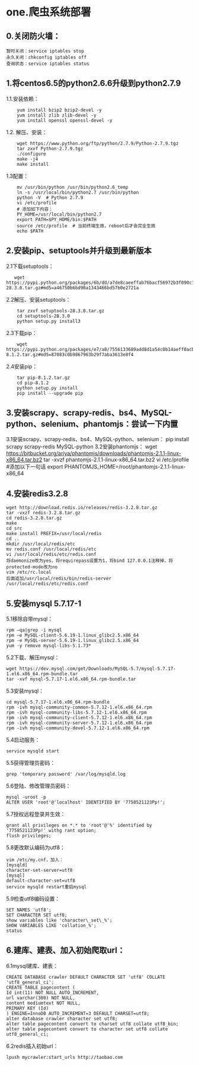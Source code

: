 # one.爬虫系统部署
## 0.关闭防火墙：
	
	暂时关闭：service iptables stop 
	永久关闭：chkconfig iptables off
	查询状态：service iptables status
## 1.将centos6.5的python2.6.6升级到python2.7.9
1.1.安装依赖：

		yum install bzip2 bzip2-devel -y
		yum install zlib zlib-devel -y
		yum install openssl openssl-devel -y

1.2. 解压、安装：

		wget https://www.python.org/ftp/python/2.7.9/Python-2.7.9.tgz
		tar zxvf Python-2.7.9.tgz
		./configure
		make -j4
		make install

1.3配置：
		
        mv /usr/bin/python /usr/bin/python2.6_temp
		ln -s /usr/local/bin/python2.7 /usr/bin/python
		python -V  # Python 2.7.9
		vi /etc/profile
		# 添加如下内容：
		PY_HOME=/usr/local/bin/python2.7
		export PATH=$PY_HOME/bin:$PATH
		source /etc/profile  # 当前终端生效，reboot后才会完全生效
		echo $PATH
## 2.安装pip、setuptools并升级到最新版本
2.1下载setuptools：

       wget https://pypi.python.org/packages/6b/dd/a7de8caeeffab76bacf56972b3f090c12e0ae6932245abbce706690a6436/setuptools-28.3.0.tar.gz#md5=a46750b6bd90a1343466bd57b0e2721a

2.2解压、安装setuptools：

		tar zxvf setuptools-28.3.0.tar.gz 
		cd setuptools-28.3.0
		python setup.py install3
		
2.3下载pip：

		wget https://pypi.python.org/packages/e7/a8/7556133689add8d1a54c0b14aeff0acb03c64707ce100ecd53934da1aa13/pip-8.1.2.tar.gz#md5=87083c0b9867963b29f7aba3613e8f4
	
2.4安装pip：

		tar pip-8.1.2.tar.gz 
		cd pip-8.1.2 
		python setup.py install
		pip install --upgrade pip
## 3.安装scrapy、scrapy-redis、bs4、MySQL-python、selenium、phantomjs：尝试一下内置
3.1安装scrapy、scrapy-redis、bs4、MySQL-python、selenium：
	pip install scrapy scrapy-redis MySQL-python
3.2安装phantomjs：
	wget https://bitbucket.org/ariya/phantomjs/downloads/phantomjs-2.1.1-linux-x86_64.tar.bz2
	tar -xvzf phantomjs-2.1.1-linux-x86_64.tar.bz2
	vi /etc/profile
	#添加以下一句话
	export PHANTOMJS_HOME=/root/phantomjs-2.1.1-linux-x86_64
	
## 4.安装redis3.2.8
	wget http://download.redis.io/releases/redis-3.2.8.tar.gz
	tar -vxzf redis-3.2.8.tar.gz
	cd redis-3.2.8.tar.gz
	make
	cd src
	make install PREFIX=/usr/local/redis
	cd ..
	mkdir /usr/local/redis/etc
	mv redis.conf /usr/local/redis/etc
	vi /usr/local/redis/etc/redis.conf
	将daemonize改为yes，将requirepass设置为1，将bind 127.0.0.1注释掉，将protected-mode改为no
	vim /etc/rc.local
	后面追加/usr/local/redis/bin/redis-server /usr/local/redis/etc/redis.conf
## 5.安装mysql 5.7.17-1
5.1移除自带mysql：

	rpm –qa|grep -i mysql
	rpm –e MySQL-client-5.6.19-1.linux_glibc2.5.x86_64
	rpm -e MySQL-server-5.6.19-1.linux_glibc2.5.x86_64
	yum -y remove mysql-libs-5.1.73* 

5.2下载、解压mysql：

	wget https://dev.mysql.com/get/Downloads/MySQL-5.7/mysql-5.7.17-1.el6.x86_64.rpm-bundle.tar
	tar -xvf mysql-5.7.17-1.el6.x86_64.rpm-bundle.tar

5.3安装mysql：

	cd mysql-5.7.17-1.el6.x86_64.rpm-bundle
	rpm -ivh mysql-community-common-5.7.12-1.el6.x86_64.rpm   
	rpm -ivh mysql-community-libs-5.7.12-1.el6.x86_64.rpm   
	rpm -ivh mysql-community-client-5.7.12-1.el6.x86_64.rpm  
	rpm -ivh mysql-community-server-5.7.12-1.el6.x86_64.rpm  
	rpm -ivh mysql-community-devel-5.7.12-1.el6.x86_64.rpm  

5.4启动服务：

	service mysqld start 
	
5.5获得管理员密码：

	grep 'temporary password' /var/log/mysqld.log

5.6登陆、修改管理员密码：

	mysql -uroot -p
	ALTER USER 'root'@'localhost' IDENTIFIED BY '7758521123Pp!';
	
5.7授权远程登录并生效：

	grant all privileges on *.* to 'root'@'%' identified by '7758521123Pp!' withg rant option;
	flush privileges;
	
5.8更改默认编码为utf8：

	vim /etc/my.cnf，加入：
	[mysqld]
	character-set-server=utf8
	[mysql]
	default-character-set=utf8
	service mysqld restart重启mysql
	
5.9检查utf8编码设置：

	SET NAMES 'utf8';
	SET CHARACTER SET utf8;
	show variables like 'character\_set\_%';
	SHOW VARIABLES LIKE 'collation_%';
	status
## 6.建库、建表、加入初始爬取url：
6.1mysql建库、建表：

	CREATE DATABASE crawler DEFAULT CHARACTER SET 'utf8' COLLATE 'utf8_general_ci';
	CREATE TABLE pagecontent (
	Id int(11) NOT NULL AUTO_INCREMENT,
	url varchar(300) NOT NULL,
	content mediumtext NOT NULL,
	PRIMARY KEY (Id)
	) ENGINE=InnoDB AUTO_INCREMENT=3 DEFAULT CHARSET=utf8;
	alter database crawler character set utf8;
	alter table pagecontent convert to charset utf8 collate utf8_bin;
	alter table pagecontent convert to character set utf8 collate utf8_general_ci;
	
6.2redis插入初始url：

	lpush mycrawler:start_urls http://taobao.com
